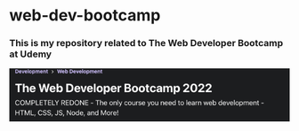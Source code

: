 # web-dev-bootcamp

### This is my repository related to The Web Developer Bootcamp at Udemy

[<img align="left"  alt="mdn" width="800px" src="./images/the-web-dev-bootcamp-2022.png" />][udemy]

[udemy]: https://www.udemy.com/course/the-web-developer-bootcamp/

